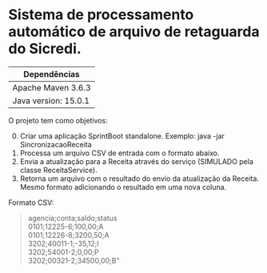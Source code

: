 # Sistema de processamento automático de arquivo de retaguarda do Sicredi.

|Dependências |
| ----------- |
|Apache Maven 3.6.3 |
|Java version: 15.0.1|

O projeto tem como objetivos:  

0. Criar uma aplicação SprintBoot standalone. Exemplo: java -jar SincronizacaoReceita <input-file>
1. Processa um arquivo CSV de entrada com o formato abaixo.
2. Envia a atualização para a Receita através do serviço (SIMULADO pela classe ReceitaService).
3. Retorna um arquivo com o resultado do envio da atualização da Receita. Mesmo formato adicionando o resultado em uma nova coluna.


Formato CSV:  
>agencia;conta;saldo;status  
>0101;12225-6;100,00;A  
>0101;12226-8;3200,50;A  
>3202;40011-1;-35,12;I  
>3202;54001-2;0,00;P  
>3202;00321-2;34500,00;B"  
    
    
    
